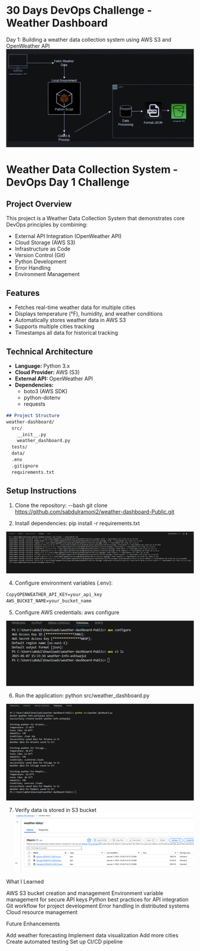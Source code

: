 # 30 Days DevOps Challenge - Weather Dashboard

Day 1: Building a weather data collection system using AWS S3 and OpenWeather API
![Achitecturer diagram](image-4.png)

# Weather Data Collection System - DevOps Day 1 Challenge

## Project Overview
This project is a Weather Data Collection System that demonstrates core DevOps principles by combining:
- External API Integration (OpenWeather API)
- Cloud Storage (AWS S3)
- Infrastructure as Code
- Version Control (Git)
- Python Development
- Error Handling
- Environment Management

## Features
- Fetches real-time weather data for multiple cities
- Displays temperature (°F), humidity, and weather conditions
- Automatically stores weather data in AWS S3
- Supports multiple cities tracking
- Timestamps all data for historical tracking

## Technical Architecture
- **Language:** Python 3.x
- **Cloud Provider:** AWS (S3)
- **External API:** OpenWeather API
- **Dependencies:** 
  - boto3 (AWS SDK)
  - python-dotenv
  - requests

```markdown
## Project Structure
weather-dashboard/
  src/
    __init__.py
    weather_dashboard.py
  tests/
  data/
  .env
  .gitignore
  requirements.txt
  ```

## Setup Instructions
1. Clone the repository:
--bash
git clone https://github.com/sabdulramoni2/weather-dashboard-Public.git

3. Install dependencies:
pip install -r requirements.txt

![Install dependencies](image.png)

4. Configure environment variables (.env):

```markdown
CopyOPENWEATHER_API_KEY=your_api_key
AWS_BUCKET_NAME=your_bucket_name

```

5. Configure AWS credentials:
aws configure

![ran aws configure and verfiy bucket is created](image-1.png)

6. Run the application:
python src/weather_dashboard.py

![Ran python script](image-2.png)


7. Verify data is stored in S3 bucket
![data stored in s3](image-3.png)

What I Learned

AWS S3 bucket creation and management
Environment variable management for secure API keys
Python best practices for API integration
Git workflow for project development
Error handling in distributed systems
Cloud resource management

Future Enhancements

Add weather forecasting
Implement data visualization
Add more cities
Create automated testing
Set up CI/CD pipeline
